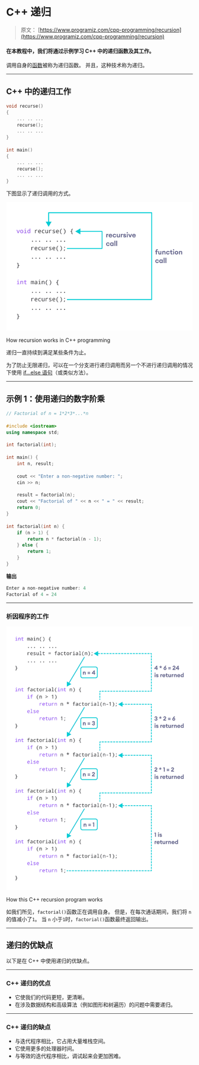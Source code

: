 # C++ 递归

> 原文： [https://www.programiz.com/cpp-programming/recursion](https://www.programiz.com/cpp-programming/recursion)

#### 在本教程中，我们将通过示例学习 C++ 中的递归函数及其工作。

调用自身的[函数](/cpp-programming/function)被称为递归函数。 并且，这种技术称为递归。

* * *

## C++ 中的递归工作

```cpp
void recurse()
{
    ... .. ...
    recurse();
    ... .. ...
}

int main()
{
    ... .. ...
    recurse();
    ... .. ...
}
```

下图显示了递归调用的方式。

![Working of C++ recursion](img/88b4dfabbc74026f99e2465b25e8155d.png "Working of C++ recursion")

How recursion works in C++ programming



递归一直持续到满足某些条件为止。

为了防止无限递归，可以在一个分支进行递归调用而另一个不进行递归调用的情况下使用 [if...else 语句](/cpp-programming/if-else)（或类似方法）。

* * *

## 示例 1：使用递归的数字阶乘

```cpp
// Factorial of n = 1*2*3*...*n

#include <iostream>
using namespace std;

int factorial(int);

int main() {
    int n, result;

    cout << "Enter a non-negative number: ";
    cin >> n;

    result = factorial(n);
    cout << "Factorial of " << n << " = " << result;
    return 0;
}

int factorial(int n) {
    if (n > 1) {
        return n * factorial(n - 1);
    } else {
        return 1;
    }
}
```

**输出**

```cpp
Enter a non-negative number: 4
Factorial of 4 = 24
```

* * *

### 析因程序的工作

![Working of C++ Recursion Program](img/189663c7cf2c2d616a63ca6b0f639f5e.png "Working of C++ Recursion Program")

How this C++ recursion program works



如我们所见，`factorial()`函数正在调用自身。 但是，在每次通话期间，我们将 `n` 的值减小了`1`。 当 `n` 小于`1`时，`factorial()`函数最终返回输出。

* * *

## 递归的优缺点

以下是在 C++ 中使用递归的优缺点。

* * *

### C++ 递归的优点

*   它使我们的代码更短，更清晰。
*   在涉及数据结构和高级算法（例如图形和树遍历）的问题中需要递归。

* * *

### C++ 递归的缺点

*   与迭代程序相比，它占用大量堆栈空间。
*   它使用更多的处理器时间。
*   与等效的迭代程序相比，调试起来会更加困难。